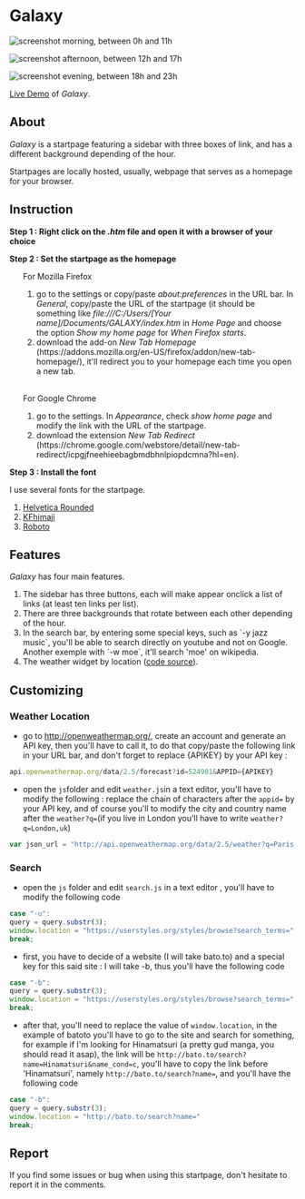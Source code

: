# Galaxy

![screenshot](https://s1.gifyu.com/images/Screenshot-1266.png)
morning, between 0h and 11h

![screenshot](https://s1.gifyu.com/images/Screenshot-1264.png)
afternoon, between 12h and 17h

![screenshot](https://s1.gifyu.com/images/Screenshot-1267.png)
evening, between 18h and 23h

[Live Demo](https://catgrills.github.io/Galaxy/) of <i>Galaxy</i>.

About
-------------------------------

<i>Galaxy</i> is a startpage featuring a sidebar with three boxes of link, and has a different background depending of the hour.

Startpages are locally hosted, usually, webpage that serves as a homepage for your browser.

Instruction
-------------------------------

<strong>Step 1 : Right click on the <i>.htm</i> file and open it with a browser of your choice</strong>

<strong>Step 2 : Set the startpage as the homepage </strong>
<ul>

<p>For Mozilla Firefox</p>
<ol> 
<li> go to the settings or copy/paste <i>about:preferences</i> in the URL bar. In <i>General</i>, copy/paste the URL of the startpage (it should be something like <i>file:///C:/Users/[Your name]/Documents/GALAXY/index.htm</i> in <i>Home Page</i> and choose the option <i>Show my home page</i> for <i>When Firefox starts</i>.</li>
<li> download the add-on <i>New Tab Homepage</i> (https://addons.mozilla.org/en-US/firefox/addon/new-tab-homepage/), it'll redirect you to your homepage each time you open a new tab.</li>
</ol>
<br>
<p>For Google Chrome</p>
<ol> 
<li> go to the settings. In <i>Appearance</i>, check <i>show home page</i> and modify the link with the URL of the startpage. </li>
<li> download the extension <i>New Tab Redirect</i> (https://chrome.google.com/webstore/detail/new-tab-redirect/icpgjfneehieebagbmdbhnlpiopdcmna?hl=en). </li>
</li>
</ul>
</ol>

<strong>Step 3 : Install the font </strong>

I use several fonts for the startpage.
<ol>
<li> <a href="http://www.ephifonts.com/free-helvetica-font-helvetica-rounded-complete.html">Helvetica Rounded</a>
<li> <a href="https://www.freejapanesefont.com/kf-himaji/">KFhimaji</a></li>
<li> <a href="https://www.fontsquirrel.com/fonts/roboto">Roboto</a></li>
</ol>

Features
-------------------------------

<span><i>Galaxy</i> has four main features.</span>
<ol>
<li>The sidebar has three buttons, each will make appear onclick a list of links (at least ten links per list).</li>
<li>There are three backgrounds that rotate between each other depending of the hour.</li>
<li>In the search bar, by entering some special keys, such as `-y jazz music`, you'll be able to search directly on youtube and not on Google. Another exemple with `-w moe`, it'll search 'moe' on wikipedia.</li>
<li>The weather widget by location (<a href="https://github.com/xDemonessx/homepage">code source</a>).</li>
</ol>

Customizing
-------------------------------

### Weather Location
- go to http://openweathermap.org/, create an account and generate an API key, then you'll have to call it, to do that copy/paste the following link in your URL bar, and don't forget to replace {APIKEY} by your API key : 

```javascript 
api.openweathermap.org/data/2.5/forecast?id=524901&APPID={APIKEY}
```
- open the `js`folder and edit `weather.js`in a text editor, you'll have to modify the following : replace the chain of characters after the `appid=` by your API key, and of course you'll to modify the city and country name after the `weather?q=`(if you live in London you'll have to write `weather?q=London,uk`)

```javascript
var json_url = "http://api.openweathermap.org/data/2.5/weather?q=Paris,fra&appid=a70d956581f575b02ad518684afb6c13";
```

### Search
- open the `js` folder and edit `search.js` in a text editor , you'll have to modify the following code 
``` javascript
case "-u":
query = query.substr(3);
window.location = "https://userstyles.org/styles/browse?search_terms=" 
break;
```
- first, you have to decide of a website (I will take bato.to) and a special key for this said site : I will take -b, thus you'll have the following code

``` javascript
case "-b":
query = query.substr(3);
window.location = "https://userstyles.org/styles/browse?search_terms=" 
break;
```
- after that, you'll need to replace the value of `window.location`, in the example of batoto you'll have to go to the site and search for something, for example if I'm looking for Hinamatsuri (a pretty gud manga, you should read it asap), the link will be `http://bato.to/search?name=Hinamatsuri&name_cond=c`, you'll have to copy the link before 'Hinamatsuri', namely `http://bato.to/search?name=`, and you'll have the following code 

``` javascript
case "-b":
query = query.substr(3);
window.location = "http://bato.to/search?name=" 
break;
```

Report
-------------------------------

If you find some issues or bug when using this startpage, don't hesitate to report it in the comments.

